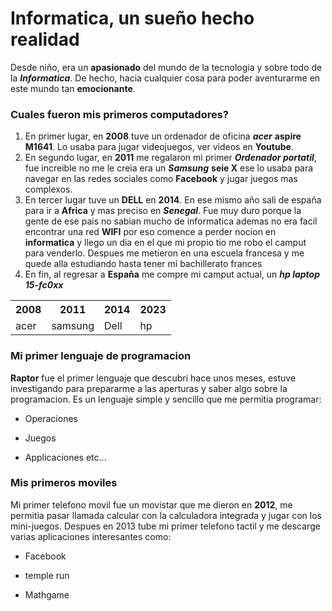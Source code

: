 # Informatica, un sueño hecho realidad 
Desde niño, era un **apasionado** del mundo de la tecnologia y sobre todo de la ***Informatica***. De hecho, hacia cualquier cosa para poder aventurarme en este mundo tan **emocionante**.
### Cuales fueron mis primeros computadores?
1. En primer lugar, en **2008** tuve un ordenador de oficina ***acer*** **aspire M1641**. Lo usaba para jugar videojuegos, ver videos en **Youtube**. 
2. En segundo lugar, en **2011** me regalaron mi primer ***Ordenador portatil***, fue increible no me le creia era un ***Samsung*** **seie X** ese lo usaba para navegar en las redes sociales como **Facebook** y jugar juegos mas complexos.
3. En tercer lugar tuve un **DELL** en **2014**. En ese mismo año sali de españa para ir a **Africa** y mas preciso en ***Senegal***. Fue muy duro porque la gente de ese pais no sabian mucho de informatica ademas no era facil encontrar una red **WIFI** por eso comence a perder nocion en **informatica** y llego un dia en el que mi propio tio me robo el camput para venderlo. 
Despues me metieron en una escuela francesa y me quede alla estudiando hasta tener mi bachillerato frances
4. En fin, al regresar a **España** me compre mi camput actual, un ***hp laptop 15-fc0xx***
<table>
<tr> 
<th>2008</th>
<th>2011</th>
<th>2014</th>
<th>2023</th>
</tr>
<tr>
<td>acer</td>
<td>samsung</td>
<td>Dell</td>
<td>hp</td>
</tr>
</table>

### Mi primer lenguaje de programacion
**Raptor** fue el primer lenguaje que descubri hace unos meses, estuve investigando para prepararme a las aperturas y saber algo sobre la programacion. Es un lenguaje simple y sencillo que me permitia programar:

* Operaciones
- Juegos
* Applicaciones etc...
### Mis primeros moviles
Mi primer telefono movil fue un movistar que me dieron en **2012**, me permitia pasar llamada calcular con la calculadora integrada y jugar con los mini-juegos. Despues en 2013 tube mi primer telefono tactil y me descarge varias aplicaciones interesantes como:

* Facebook
- temple run 
* Mathgame





